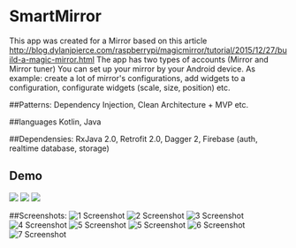 # SmartMirror

This app was created for a Mirror based on this article http://blog.dylanjpierce.com/raspberrypi/magicmirror/tutorial/2015/12/27/build-a-magic-mirror.html
The app has two types of accounts (Mirror and Mirror tuner) 
You can set up your mirror by your Android device. As example: create a lot of mirror's configurations, add widgets to a configuration, configurate widgets (scale, size, position) etc.

##Patterns:
Dependency Injection, Clean Architecture + MVP etc.

##languages
Kotlin, Java

##Dependensies:
RxJava 2.0, Retrofit 2.0, Dagger 2, Firebase (auth, realtime database, storage)

## Demo
<img src="http://i.imgur.com/tCsQQb7.gif"/>
<img src="http://i.imgur.com/GbLOZKa.gif"/>
<img src="http://i.imgur.com/DZdOevn.gif"/>

##Screenshots: 
![1 Screenshot](http://i.imgur.com/4BZeoXy.png)
![2 Screenshot](http://i.imgur.com/4QtKqYJ.png)
![3 Screenshot](http://i.imgur.com/bGfTvGE.png)
![4 Screenshot](http://i.imgur.com/Ehj8WJf.png)
![5 Screenshot](http://i.imgur.com/ZDEihGN.png)
![5 Screenshot](http://i.imgur.com/UguCydn.png)
![6 Screenshot](http://i.imgur.com/0nTfHF2.png)
![7 Screenshot](http://i.imgur.com/5piegpf.png)
